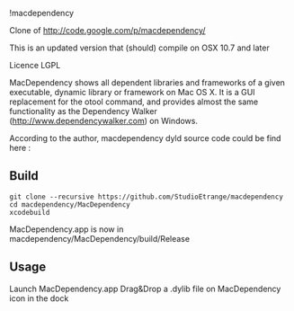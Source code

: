 !macdependency

Clone of http://code.google.com/p/macdependency/

This is an updated version that (should) compile on OSX 10.7 and later

Licence LGPL

MacDependency shows all dependent libraries and frameworks of a given executable, dynamic library or framework on Mac OS X. It is a GUI replacement for the otool command, and provides almost the same functionality as the Dependency Walker (http://www.dependencywalker.com) on Windows.

According to the author, macdependency 
dyld source code could be find here :


## Build

	git clone --recursive https://github.com/StudioEtrange/macdependency
	cd macdependency/MacDependency
	xcodebuild

MacDependency.app is now in macdependency/MacDependency/build/Release

## Usage

Launch MacDependency.app
Drag&Drop a .dylib file on MacDependency icon in the dock